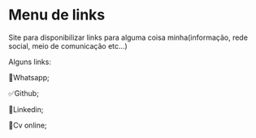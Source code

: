 # Menu de links
Site para disponibilizar links para alguma coisa minha(informação, rede social, meio de comunicação etc...)

Alguns links:

 🚫Whatsapp; 
  
 ✅Github; 
  
 🚫Linkedin;  
  
 🚫Cv online;

 

